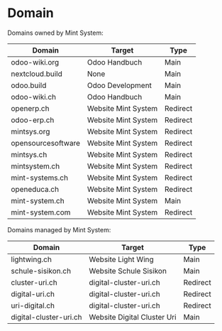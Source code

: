 # Domain

Domains owned by Mint System:

| Domain                 | Target                 | Type     |
| ---------------------- | ---------------------- | -------- |
| odoo-wiki.org          | Odoo Handbuch          | Main     |
| nextcloud.build        | None                   | Main     |
| odoo.build             | Odoo Development       | Main     |
| odoo-wiki.ch           | Odoo Handbuch          | Main     |
| openerp.ch             | Website Mint System    | Redirect |
| odoo-erp.ch            | Website Mint System    | Redirect |
| mintsys.org            | Website Mint System    | Redirect |
| opensourcesoftware     | Website Mint System    | Redirect |
| mintsys.ch             | Website Mint System    | Redirect |
| mintsystem.ch          | Website Mint System    | Redirect |
| mint-systems.ch        | Website Mint System    | Redirect |
| openeduca.ch           | Website Mint System    | Redirect |
| mint-system.ch         | Website Mint System    | Main     |
| mint-system.com        | Website Mint System    | Redirect |

Domains managed by Mint System:

| Domain                 | Target                      | Type     |
| ---------------------- | --------------------------- | -------- |
| lightwing.ch           | Website Light Wing          | Main     |
| schule-sisikon.ch      | Website Schule Sisikon      | Main     |
| cluster-uri.ch         | digital-cluster-uri.ch      | Redirect |
| digital-uri.ch         | digital-cluster-uri.ch      | Redirect |
| uri-digital.ch         | digital-cluster-uri.ch      | Redirect |
| digital-cluster-uri.ch | Website Digital Cluster Uri | Main     |
